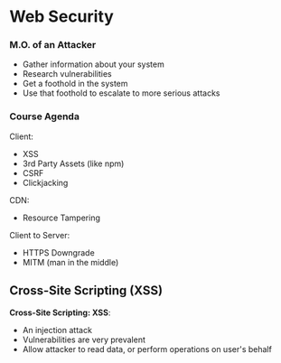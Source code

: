# Web Security

### M.O. of an Attacker

- Gather information about your system
- Research vulnerabilities
- Get a foothold in the system
- Use that foothold to escalate to more serious attacks

### Course Agenda

Client:

- XSS
- 3rd Party Assets (like npm)
- CSRF
- Clickjacking

CDN:

- Resource Tampering

Client to Server:

- HTTPS Downgrade
- MITM (man in the middle)

## Cross-Site Scripting (XSS)

**Cross-Site Scripting: XSS**:

- An injection attack
- Vulnerabilities are very prevalent
- Allow attacker to read data, or perform operations on user's behalf

